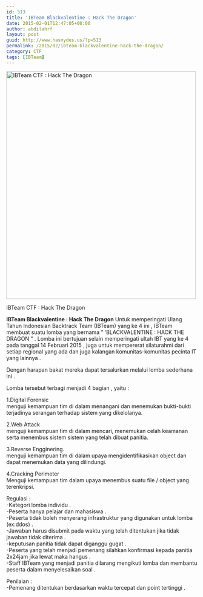 ```yaml
---
id: 513
title: 'IBTeam Blackvalentine : Hack The Dragon'
date: 2015-02-01T12:47:05+00:00
author: abdilahrf
layout: post
guid: http://www.hasnydes.us/?p=513
permalink: /2015/02/ibteam-blackvalentine-hack-the-dragon/
category: CTF
tags: [IBTeam]
---
```

<div id="attachment_514" style="width: 510px" class="wp-caption aligncenter">
  <a href="http://www.hasnydes.us/wp-content/uploads/2015/02/1010587_810849262315176_8068105827803486212_n.jpg"><img class="size-full wp-image-514" src="http://www.hasnydes.us/wp-content/uploads/2015/02/1010587_810849262315176_8068105827803486212_n.jpg" alt="IBTeam CTF : Hack The Dragon" width="500" height="600" /></a>
  
  <p class="wp-caption-text">
    IBTeam CTF : Hack The Dragon
  </p>
</div>

**IBTeam Blackvalentine : Hack The Dragon** Untuk memperingati Ulang Tahun Indonesian Backtrack Team (IBTeam) yang ke 4 ini , IBTeam membuat suatu lomba yang bernama &#8221; &#8216;BLACKVALENTINE : HACK THE DRAGON &#8221; <span class="text_exposed_show">. Lomba ini bertujuan selain memperingati ultah IBT yang ke 4 pada tanggal 14 Februari 2015 , juga untuk mempererat silaturahmi dari setiap regional yang ada dan juga kalangan komunitas-komunitas pecinta IT yang lainnya .</span>

<div class="text_exposed_show">
  <p>
    Dengan harapan bakat mereka dapat tersalurkan melalui lomba sederhana ini .
  </p>
  
  <p>
    Lomba tersebut terbagi menjadi 4 bagian , yaitu :
  </p>
  
  <p>
    1.Digital Forensic<br /> menguji kemampuan tim di dalam menangani dan menemukan bukti-bukti terjadinya serangan terhadap sistem yang dikelolanya.
  </p>
  
  <p>
    2.Web Attack<br /> menguji kemampuan tim di dalam mencari, menemukan celah keamanan serta menembus sistem sistem yang telah dibuat panitia.
  </p>
  
  <p>
    3.Reverse Engginering.<br /> menguji kemampuan tim di dalam upaya mengidentifikasikan object dan dapat menemukan data yang dilindungi.
  </p>
  
  <p>
    4.Cracking Perimeter<br /> Menguji kemampuan tim dalam upaya menembus suatu file / object yang terenkripsi.
  </p>
  
  <p>
    Regulasi :<br /> -Kategori lomba individu .<br /> -Peserta hanya pelajar dan mahasiswa .<br /> -Peserta tidak boleh menyerang infrastruktur yang digunakan untuk lomba (ex:ddos) .<br /> -Jawaban harus disubmit pada waktu yang telah ditentukan jika tidak jawaban tidak diterima .<br /> -keputusan panitia tidak dapat diganggu gugat .<br /> -Peserta yang telah menjadi pemenang silahkan konfirmasi kepada panitia 2x24jam jika lewat maka hangus .<br /> -Staff IBTeam yang menjadi panitia dilarang mengikuti lomba dan membantu peserta dalam menyelesaikan soal .
  </p>
  
  <p>
    Penilaian :<br /> -Pemenang ditentukan berdasarkan waktu tercepat dan point tertinggi .
  </p>
</div>